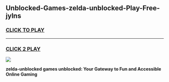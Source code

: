 
## Unblocked-Games-zelda-unblocked-Play-Free-jylns
<h3>
<a href="https://premium76.site?title=zelda-unblocked&ref=19M">CLICK TO PLAY</a></h3>
<hr>

<h3>
<a href="https://premium76.site?title=zelda-unblocked&ref=19M">CLICK 2 PLAY</a>
  
</h3>

<a href="https://premium76.site?title=zelda-unblocked&ref=19M"><img src="https://clearcache.store/games.png"></a>


**zelda-unblocked games unblocked: Your Gateway to Fun and Accessible Online Gaming**
